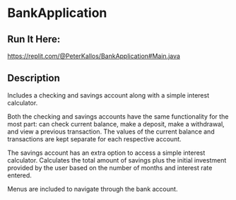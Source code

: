 # BankApplication
## Run It Here:
https://replit.com/@PeterKallos/BankApplication#Main.java

## Description
Includes a checking and savings account along with a simple interest calculator.
 
Both the checking and savings accounts have the same functionality for the most part: can check current balance, make a deposit, make a withdrawal, and view a previous transaction. The values of the current balance and transactions are kept separate for each respective account. 

The savings account has an extra option to access a simple interest calculator. Calculates the total amount of savings plus the initial investment provided by the user based on the number of months and interest rate entered.

Menus are included to navigate through the bank account.
